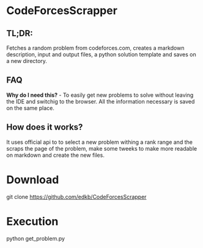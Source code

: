 # CodeForcesScrapper

## TL;DR:
Fetches a random problem from codeforces.com, creates a markdown description, input and output files, a python solution template and saves on a new directory.

## FAQ
**Why do I need this?** - To easily get new problems to solve without leaving the IDE and switchig to the browser. All the information necessary is saved on the same place.

## How does it works?
It uses official api to to select a new problem withing a rank range and the scraps the page of the problem, make some tweeks to make more readable on markdown and create the new files.

# Download
git clone https://github.com/edkb/CodeForcesScrapper

# Execution
python get_problem.py
